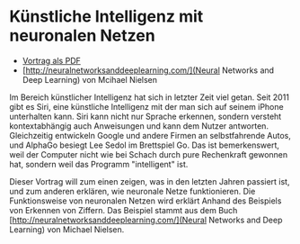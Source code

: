 Künstliche Intelligenz mit neuronalen Netzen
============================================

 * [Vortrag als PDF](talk.pdf?raw=true)
 * [http://neuralnetworksanddeeplearning.com/](Neural Networks and Deep Learning) von Mcihael Nielsen

Im Bereich künstlicher Intelligenz hat sich in letzter Zeit viel getan. Seit
2011 gibt es Siri, eine künstliche Intelligenz mit der man sich auf seinem
iPhone unterhalten kann. Siri kann nicht nur Sprache erkennen, sondern versteht
kontextabhängig auch Anweisungen und kann dem Nutzer antworten. Gleichzeitig
entwickeln Google und andere Firmen an selbstfahrende Autos, und AlphaGo
besiegt Lee Sedol im Brettspiel Go. Das ist bemerkenswert, weil der Computer
nicht wie bei Schach durch pure Rechenkraft gewonnen hat, sondern weil das
Programm "intelligent" ist.

Dieser Vortrag will zum einen zeigen, was in den letzten Jahren passiert ist,
und zum anderen erklären, wie neuronale Netze funktionieren. Die Funktionsweise
von neuronalen Netzen wird erklärt Anhand des Beispiels von Erkennen von
Ziffern. Das Beispiel stammt aus dem Buch
[http://neuralnetworksanddeeplearning.com/](Neural Networks and Deep Learning)
von Michael Nielsen.
